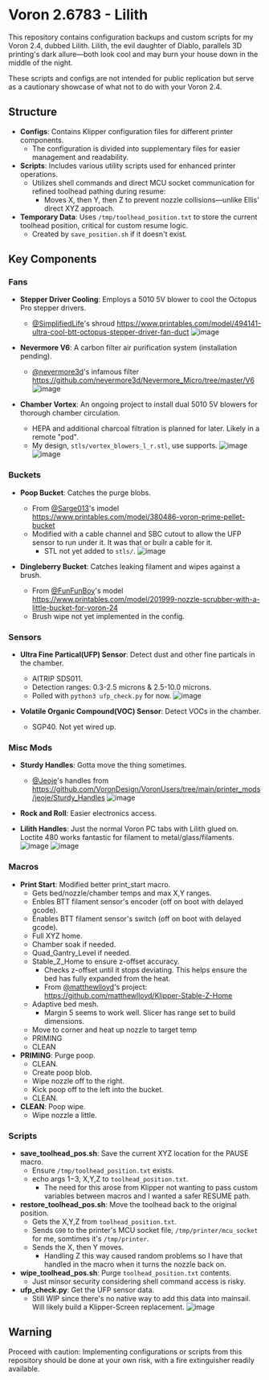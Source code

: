 # Voron 2.6783 - Lilith

This repository contains configuration backups and custom scripts for my Voron 2.4, dubbed Lilith. 
Lilith, the evil daughter of Diablo, parallels 3D printing's dark allure—both look cool and may burn your house down in the middle of the night.

These scripts and configs are not intended for public replication but serve as a cautionary showcase of what not to do with your Voron 2.4.

## Structure

- **Configs**: Contains Klipper configuration files for different printer components.
  - The configuration is divided into supplementary files for easier management and readability.
- **Scripts**: Includes various utility scripts used for enhanced printer operations.
  - Utilizes shell commands and direct MCU socket communication for refined toolhead pathing during resume:
    - Moves X, then Y, then Z to prevent nozzle collisions—unlike Ellis' direct XYZ approach.
- **Temporary Data**: Uses `/tmp/toolhead_position.txt` to store the current toolhead position, critical for custom resume logic.
  - Created by `save_position.sh` if it doesn't exist. 

## Key Components

### Fans
- **Stepper Driver Cooling**: Employs a 5010 5V blower to cool the Octopus Pro stepper drivers.
  - [@SimplifiedLife](https://www.printables.com/@SimplifiedLife)'s shroud https://www.printables.com/model/494141-ultra-cool-btt-octopus-stepper-driver-fan-duct
![image](https://github.com/0xdreadnaught/v24/assets/983663/855f7938-c898-4b6a-a798-d95683b44ec9)

- **Nevermore V6**: A carbon filter air purification system (installation pending).
  - [@nevermore3d](https://github.com/nevermore3d)'s infamous filter https://github.com/nevermore3d/Nevermore_Micro/tree/master/V6
![image](https://github.com/0xdreadnaught/v24/assets/983663/1faf9b0b-0e58-40ff-bdf5-45fdc543c81c)

- **Chamber Vortex**: An ongoing project to install dual 5010 5V blowers for thorough chamber circulation.
  - HEPA and additional charcoal filtration is planned for later. Likely in a remote "pod".
  - My design, `stls/vortex_blowers_l_r.stl`, use supports.
![image](https://github.com/0xdreadnaught/v24/assets/983663/9c2ff0d9-7e10-4594-9d81-2052e0d671e6)
![image](https://github.com/0xdreadnaught/v24/assets/983663/f0102abf-6125-4458-b997-4bfdd384882c)

### Buckets
- **Poop Bucket**: Catches the purge blobs.
  - From [@Sarge013](https://www.printables.com/@Sarge013)'s imodel https://www.printables.com/model/380486-voron-prime-pellet-bucket
  - Modified with a cable channel and SBC cutout to allow the UFP sensor to run under it. It was that or builr a cable for it.
    - STL not yet added to `stls/`.
![image](https://github.com/0xdreadnaught/v24/assets/983663/d6117291-e1e7-4556-9142-612684c185e6)

- **Dingleberry Bucket**: Catches leaking filament and wipes against a brush.
  - From [@FunFunBoy](https://www.printables.com/@FunFunBoy)'s model https://www.printables.com/model/201999-nozzle-scrubber-with-a-little-bucket-for-voron-24
  - Brush wipe not yet implemented in the config.

### Sensors
- **Ultra Fine Partical(UFP) Sensor**: Detect dust and other fine particals in the chamber.
  - AITRIP SDS011.
  - Detection ranges: 0.3-2.5 microns & 2.5-10.0 microns.
  - Polled with `python3 ufp_check.py` for now.
![image](https://github.com/0xdreadnaught/v24/assets/983663/2cec0a13-1a85-48d9-aeb3-0982386c0a87)

- **Volatile Organic Compound(VOC) Sensor**: Detect VOCs in the chamber.
  - SGP40. Not yet wired up.


### Misc Mods
- **Sturdy Handles**: Gotta move the thing sometimes.
  -  [@Jeoje](https://github.com/jeoje)'s handles from https://github.com/VoronDesign/VoronUsers/tree/main/printer_mods/jeoje/Sturdy_Handles
![image](https://github.com/0xdreadnaught/v24/assets/983663/93200d64-7cbb-4c63-8d0d-63b60f6b1bdf)

- **Rock and Roll**: Easier electronics access.

- **Lilith Handles**: Just the normal Voron PC tabs with Lilith glued on. Loctite 480 works fantastic for filament to metal/glass/filaments.
![image](https://github.com/0xdreadnaught/v24/assets/983663/414df465-0397-4d25-ad32-556a499492f3)
![image](https://github.com/0xdreadnaught/v24/assets/983663/2d18f4ba-9826-4b9c-b18d-13a54791771d)


### Macros
- **Print Start**: Modified better print_start macro.
  - Gets bed/nozzle/chamber temps and max X,Y ranges.
  - Enbles BTT filament sensor's encoder (off on boot with delayed gcode).
  - Enables BTT filament sensor's switch (off on boot with delayed gcode).
  - Full XYZ home.
  - Chamber soak if needed.
  - Quad_Gantry_Level if needed.
  - Stable_Z_Home to ensure z-offset accuracy.
    - Checks z-offset until it stops deviating. This helps ensure the bed has fully expanded from the heat.
    - From [@matthewlloyd](https://github.com/matthewlloyd)'s project: https://github.com/matthewlloyd/Klipper-Stable-Z-Home
  - Adaptive bed mesh.
    - Margin 5 seems to work well. Slicer has range set to build dimensions.
  - Move to corner and heat up nozzle to target temp
  - PRIMING
  - CLEAN
- **PRIMING**: Purge poop.
  - CLEAN.
  - Create poop blob.
  - Wipe nozzle off to the right.
  - Kick poop off to the left into the bucket.
  - CLEAN.
- **CLEAN**: Poop wipe.
  - Wipe nozzle a little.
    
### Scripts
- **save_toolhead_pos.sh**: Save the current XYZ location for the PAUSE macro.
  - Ensure `/tmp/toolhead_position.txt` exists.
  - echo args $1-$3, X,Y,Z to `toolhead_position.txt`.
    - The need for this arose from Klipper not wanting to pass custom variables between macros and I wanted a safer RESUME path.
- **restore_toolhead_pos.sh**: Move the toolhead back to the original position.
  - Gets the X,Y,Z from `toolhead_position.txt`.
  - Sends `G90` to the printer's MCU socket file, `/tmp/printer/mcu_socket` for me, somtimes it's `/tmp/printer`.
  - Sends the X, then Y moves.
    - Handling Z this way caused random problems so I have that handled in the macro when it turns the nozzle back on.
- **wipe_toolhead_pos.sh**: Purge `toolhead_position.txt` contents.
  - Just minsor security considering shell command access is risky.
- **ufp_check.py**: Get the UFP sensor data.
  - Still WIP since there's no native way to add this data into mainsail. Will likely build a Klipper-Screen replacement.
![image](https://github.com/0xdreadnaught/v24/assets/983663/598c0297-4c00-45eb-9efd-e8cbdd2782bd)


## Warning
Proceed with caution: Implementing configurations or scripts from this repository should be done at your own risk, with a fire extinguisher readily available.
